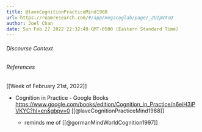 ```yaml
---
title: @laveCognitionPracticeMind1988
url: https://roamresearch.com/#/app/megacoglab/page/_2UZpVXsQ
author: Joel Chan
date: Sun Feb 27 2022 22:32:49 GMT-0500 (Eastern Standard Time)
---
```




###### Discourse Context



###### References

[[Week of February 21st, 2022]]

- Cognition in Practice - Google Books https://www.google.com/books/edition/Cognition_in_Practice/n6eiH3iPVKYC?hl=en&gbpv=0 [[@laveCognitionPracticeMind1988]]

    - reminds me of [[@gormanMindWorldCognition1997]]
